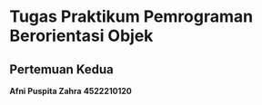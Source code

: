 # Tugas Praktikum Pemrograman Berorientasi Objek
## Pertemuan Kedua






**Afni Puspita Zahra**
**4522210120**

